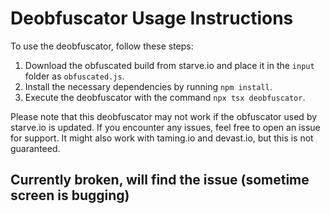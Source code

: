 # Deobfuscator Usage Instructions

To use the deobfuscator, follow these steps:

1. Download the obfuscated build from starve.io and place it in the `input` folder as `obfuscated.js`.
2. Install the necessary dependencies by running `npm install`.
3. Execute the deobfuscator with the command `npx tsx deobfuscator`.

Please note that this deobfuscator may not work if the obfuscator used by starve.io is updated. If you encounter any issues, feel free to open an issue for support. It might also work with taming.io and devast.io, but this is not guaranteed.

## Currently broken, will find the issue (sometime screen is bugging)
